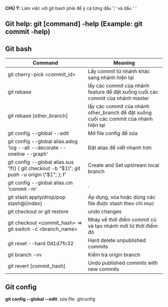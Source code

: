 **CHÚ Ý**: Làm việc với git bash phải để ý cả từng dấu ';' và dấu ' '

## Git help: git [command] -help (Example: git commit -help)

## Git bash
Command | Meaning
--- | ---
git cherry-pick <commit_id> | Lấy commit từ nhánh khác sang nhánh hiện tại 
git rebase | lấy các commit của nhánh feature để đặt xuống cuối các commit của nhánh master
git rebase [other_branch] | lấy các commit của nhánh other_branch để đặt xuống cuối các commit của nhánh hiện tại
git config --global --edit | Mở file config để sửa
git config --global alias.adog 'log --all --decorate --oneline --graph' | Đặt alias để viết nhanh hơn
git config --global alias.sus '!f() { git checkout -b \"$1\"; git push -u origin \"$1\"; }; f' | Create and Set upstream local branch 
git config --global alias.cm 'commit -m' | .
git stash apply/drop/pop stash@{index} | Áp dụng, xóa hoặc dùng các file được stash theo chỉ mục
git checkout <fileName> or git restore <fileName> | undo changes <fileName>
git checkout <commit_hash> => git switch -c <branch_name> | Nhảy về thời điểm commit cũ và tạo nhánh mới từ thời điểm đó
git reset --hard 0d1d7fc32 | Hard delete unpublished commits
git branch -vv | Kiểm tra origin branch
git revert [commit_hash] | Undo published commits with new commits

## Git config
**git config --global --edit**: sửa file .gitconfig
